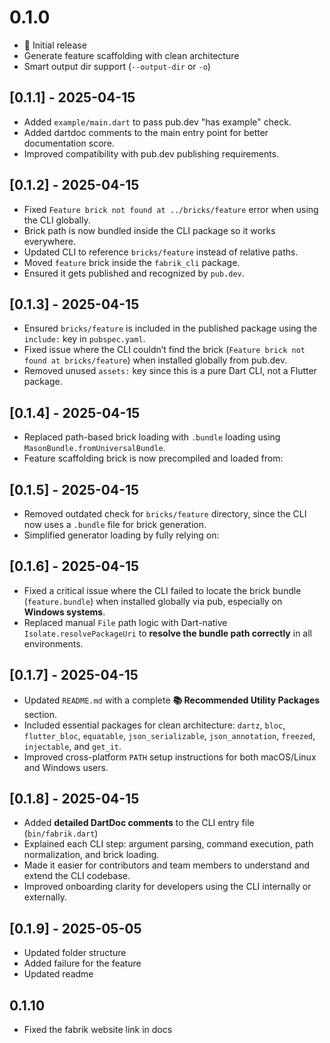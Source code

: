 # 0.1.0

- 🎉 Initial release
- Generate feature scaffolding with clean architecture
- Smart output dir support (`--output-dir` or `-o`)

## [0.1.1] - 2025-04-15

- Added `example/main.dart` to pass pub.dev "has example" check.
- Added dartdoc comments to the main entry point for better documentation score.
- Improved compatibility with pub.dev publishing requirements.

## [0.1.2] - 2025-04-15

- Fixed `Feature brick not found at ../bricks/feature` error when using the CLI globally.
- Brick path is now bundled inside the CLI package so it works everywhere.
- Updated CLI to reference `bricks/feature` instead of relative paths.
- Moved `feature` brick inside the `fabrik_cli` package.
- Ensured it gets published and recognized by `pub.dev`.

## [0.1.3] - 2025-04-15

- Ensured `bricks/feature` is included in the published package using the `include:` key in `pubspec.yaml`.
- Fixed issue where the CLI couldn’t find the brick (`Feature brick not found at bricks/feature`) when installed globally from pub.dev.
- Removed unused `assets:` key since this is a pure Dart CLI, not a Flutter package.

## [0.1.4] - 2025-04-15

- Replaced path-based brick loading with `.bundle` loading using `MasonBundle.fromUniversalBundle`.
- Feature scaffolding brick is now precompiled and loaded from:

## [0.1.5] - 2025-04-15

- Removed outdated check for `bricks/feature` directory, since the CLI now uses a `.bundle` file for brick generation.
- Simplified generator loading by fully relying on:

## [0.1.6] - 2025-04-15

- Fixed a critical issue where the CLI failed to locate the brick bundle (`feature.bundle`) when installed globally via pub, especially on **Windows systems**.
- Replaced manual `File` path logic with Dart-native `Isolate.resolvePackageUri` to **resolve the bundle path correctly** in all environments.

## [0.1.7] - 2025-04-15

- Updated `README.md` with a complete **📚 Recommended Utility Packages** section.
- Included essential packages for clean architecture: `dartz`, `bloc`, `flutter_bloc`, `equatable`, `json_serializable`, `json_annotation`, `freezed`, `injectable`, and `get_it`.
- Improved cross-platform `PATH` setup instructions for both macOS/Linux and Windows users.

## [0.1.8] - 2025-04-15

- Added **detailed DartDoc comments** to the CLI entry file (`bin/fabrik.dart`)
- Explained each CLI step: argument parsing, command execution, path normalization, and brick loading.
- Made it easier for contributors and team members to understand and extend the CLI codebase.
- Improved onboarding clarity for developers using the CLI internally or externally.

## [0.1.9] - 2025-05-05

- Updated folder structure
- Added failure for the feature
- Updated readme

## 0.1.10

- Fixed the fabrik website link in docs
